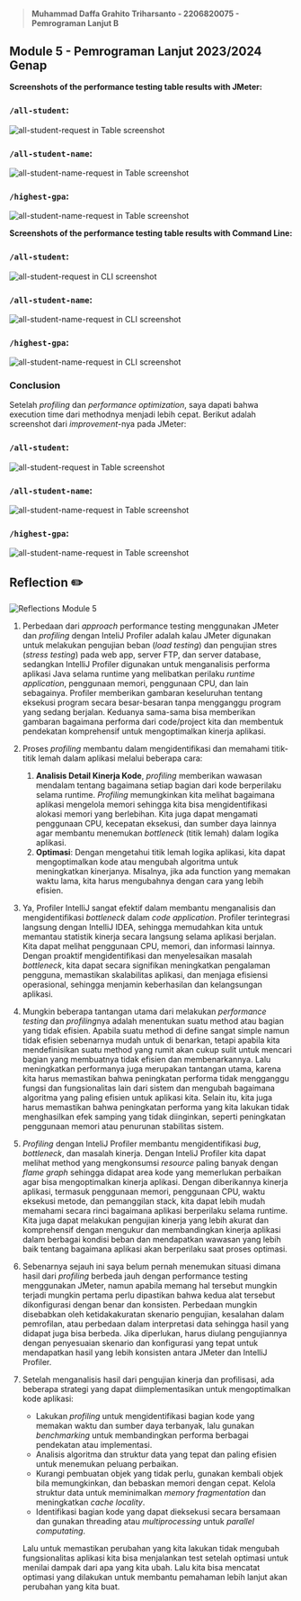 > #### Muhammad Daffa Grahito Triharsanto - 2206820075 - Pemrograman Lanjut B

## Module 5 - Pemrograman Lanjut 2023/2024 Genap

**Screenshots of the performance testing table results with JMeter:**

### `/all-student`:
![all-student-request in Table screenshot](https://cdn.discordapp.com/attachments/1201794782402187324/1216054175834701906/image.png?ex=65fefdb4&is=65ec88b4&hm=ffdac37b7b1ff0a681c7775c89edc8449ac8ef76655436cdb185f144c2d5ed43&)

### `/all-student-name`:
![all-student-name-request in Table screenshot](https://cdn.discordapp.com/attachments/1201794782402187324/1216055409756995694/image.png?ex=65fefeda&is=65ec89da&hm=d0790c10ffe87e269bfa8280c935db603ae4b4af2b0eef5618dbeceacbd043dc&)

### `/highest-gpa`:
![all-student-name-request in Table screenshot](https://cdn.discordapp.com/attachments/1201794782402187324/1216056073132445707/image.png?ex=65feff79&is=65ec8a79&hm=e087075db889edfa69a34c1a28fb0b35249f503b314c530625f4a9f3fa16a923&)

**Screenshots of the performance testing table results with Command Line:**

### `/all-student`:
![all-student-request in CLI screenshot](https://cdn.discordapp.com/attachments/1201794782402187324/1216059478319960124/image.png?ex=65ff02a4&is=65ec8da4&hm=9668e61f322b380e0d7912ff146fd874c1b1a37700f83f55a0d62d77eee3e7ac&)

### `/all-student-name`:
![all-student-name-request in CLI screenshot](https://cdn.discordapp.com/attachments/1201794782402187324/1216059526252462222/image.png?ex=65ff02b0&is=65ec8db0&hm=e0274ed07e5632df3fe6000052859546a2f0def1b02d494f7aeb5887e3ce41c3&)

### `/highest-gpa`:
![all-student-name-request in CLI screenshot](https://cdn.discordapp.com/attachments/1201794782402187324/1216059575023964231/image.png?ex=65ff02bb&is=65ec8dbb&hm=4773a70900ca1fc1e79d2d4c0767bb15f0cb96c30e7020b7a3e9b43456ac9ea1&)

### Conclusion
Setelah *profiling* dan *performance optimization*, saya dapati bahwa execution time dari methodnya menjadi lebih cepat. Berikut adalah screenshot dari *improvement*-nya pada JMeter:

### `/all-student`:
![all-student-request in Table screenshot](https://cdn.discordapp.com/attachments/1201794782402187324/1216082740508885012/image.png?ex=65ff184f&is=65eca34f&hm=01e04ba843fddf01c1c89d749012d630540a640902c21192c449090b8d371f2c&)

### `/all-student-name`:
![all-student-name-request in Table screenshot](https://cdn.discordapp.com/attachments/1201794782402187324/1216082885610704906/image.png?ex=65ff1871&is=65eca371&hm=c5de84b9201d22a9ae6855a05a44eae045760a1fbe4f7e84c396b470450f0779&)

### `/highest-gpa`:
![all-student-name-request in Table screenshot](https://cdn.discordapp.com/attachments/1201794782402187324/1216082992452075572/image.png?ex=65ff188b&is=65eca38b&hm=a970ba18dd9d868f6dfd4e19475584df9c2a4e4f18b9e777f725fcdf4eae8043&)

## Reflection ✏️

![Reflections Module 5](https://cdn.discordapp.com/attachments/1201794782402187324/1216081219675099309/image.png?ex=65ff16e4&is=65eca1e4&hm=782e0dfbe18bf77df00c03e226d8d25bc1ef536a1f728b4398672b9c968f7089&)

1. Perbedaan dari *approach* performance testing menggunakan JMeter dan *profiling* dengan InteliJ Profiler adalah kalau JMeter digunakan untuk melakukan pengujian beban (*load testing*) dan pengujian stres (*stress testing*) pada web app, server FTP, dan server database, sedangkan IntelliJ Profiler digunakan untuk menganalisis performa aplikasi Java selama runtime yang melibatkan perilaku *runtime application*, penggunaan memori, penggunaan CPU, dan lain sebagainya. Profiler memberikan gambaran keseluruhan tentang eksekusi program secara besar-besaran tanpa mengganggu program yang sedang berjalan. Keduanya sama-sama bisa memberikan gambaran bagaimana performa dari code/project kita dan membentuk pendekatan komprehensif untuk mengoptimalkan kinerja aplikasi.

2. Proses *profiling* membantu dalam mengidentifikasi dan memahami titik-titik lemah dalam aplikasi melalui beberapa cara:
   
   1)  **Analisis Detail Kinerja Kode**, *profiling* memberikan wawasan mendalam tentang bagaimana setiap bagian dari kode berperilaku selama runtime. *Profiling* memungkinkan kita melihat bagaimana aplikasi mengelola memori sehingga kita bisa mengidentifikasi alokasi memori yang berlebihan. Kita juga dapat mengamati penggunaan CPU, kecepatan eksekusi, dan sumber daya lainnya agar membantu menemukan *bottleneck* (titik lemah)  dalam logika aplikasi. 
   2) **Optimasi**: Dengan mengetahui titik lemah logika aplikasi, kita dapat mengoptimalkan kode atau mengubah algoritma untuk meningkatkan kinerjanya. Misalnya, jika ada function yang memakan waktu lama, kita harus mengubahnya dengan cara yang lebih efisien.

3. Ya, Profiler IntelliJ sangat efektif dalam membantu menganalisis dan mengidentifikasi *bottleneck* dalam *code application*. Profiler terintegrasi langsung dengan IntelliJ IDEA, sehingga memudahkan kita untuk memantau statistik kinerja secara langsung selama aplikasi berjalan. Kita dapat melihat penggunaan CPU, memori, dan informasi lainnya. Dengan proaktif mengidentifikasi dan menyelesaikan masalah *bottleneck*, kita dapat secara signifikan meningkatkan pengalaman pengguna, memastikan skalabilitas aplikasi, dan menjaga efisiensi operasional, sehingga menjamin keberhasilan dan kelangsungan aplikasi.
   
4. Mungkin beberapa tantangan utama dari melakukan *performance testing* dan *profiling*nya adalah menentukan suatu method atau bagian yang tidak efisien. Apabila suatu method di define sangat simple namun tidak efisien sebenarnya mudah untuk di benarkan, tetapi apabila kita mendefinisikan suatu method yang rumit akan cukup sulit untuk mencari bagian yang membuatnya tidak efisien dan membenarkannya. Lalu meningkatkan performanya juga merupakan tantangan utama, karena kita harus memastikan bahwa peningkatan performa tidak mengganggu fungsi dan fungsionalitas lain dari sistem dan mengubah bagaimana algoritma yang paling efisien untuk aplikasi kita. Selain itu, kita juga harus memastikan bahwa peningkatan performa yang kita lakukan tidak menghasilkan efek samping yang tidak diinginkan, seperti peningkatan penggunaan memori atau penurunan stabilitas sistem.

5. *Profiling* dengan InteliJ Profiler membantu mengidentifikasi *bug*, *bottleneck*, dan masalah kinerja. Dengan InteliJ Profiler kita dapat melihat method yang mengkonsumsi *resource* paling banyak dengan *flame graph* sehingga didapat area kode yang memerlukan perbaikan agar bisa mengoptimalkan kinerja aplikasi. Dengan diberikannya kinerja aplikasi, termasuk penggunaan memori, penggunaan CPU, waktu eksekusi metode, dan pemanggilan stack, kita dapat lebih mudah memahami secara rinci bagaimana aplikasi berperilaku selama runtime. Kita juga dapat melakukan pengujian kinerja yang lebih akurat dan komprehensif dengan mengukur dan membandingkan kinerja aplikasi dalam berbagai kondisi beban dan mendapatkan wawasan yang lebih baik tentang bagaimana aplikasi akan berperilaku saat proses optimasi.

6. Sebenarnya sejauh ini saya belum pernah menemukan situasi dimana hasil dari *profiling* berbeda jauh dengan performance testing menggunakan JMeter, namun apabila memang hal tersebut mungkin terjadi mungkin pertama perlu dipastikan bahwa kedua alat tersebut dikonfigurasi dengan benar dan konsisten. Perbedaan mungkin disebabkan oleh ketidakakuratan skenario pengujian, kesalahan dalam pemrofilan, atau perbedaan dalam interpretasi data sehingga hasil yang didapat juga bisa berbeda. Jika diperlukan, harus diulang pengujiannya dengan penyesuaian skenario dan konfigurasi yang tepat untuk mendapatkan hasil yang lebih konsisten antara JMeter dan IntelliJ Profiler. 

7. Setelah menganalisis hasil dari pengujian kinerja dan profilisasi, ada beberapa strategi yang dapat diimplementasikan untuk mengoptimalkan kode aplikasi:
    - Lakukan *profiling* untuk mengidentifikasi bagian kode yang memakan waktu dan sumber daya terbanyak, lalu gunakan *benchmarking* untuk membandingkan performa berbagai pendekatan atau implementasi.
    - Analisis algoritma dan struktur data yang tepat dan paling efisien untuk menemukan peluang perbaikan.
    - Kurangi pembuatan objek yang tidak perlu, gunakan kembali objek bila memungkinkan, dan bebaskan memori dengan cepat. Kelola struktur data untuk meminimalkan *memory fragmentation* dan meningkatkan *cache locality*.
    - Identifikasi bagian kode yang dapat dieksekusi secara bersamaan dan gunakan threading atau *multiprocessing* untuk *parallel computating*.
  
    Lalu untuk memastikan perubahan yang kita lakukan tidak mengubah fungsionalitas aplikasi kita bisa menjalankan test setelah optimasi untuk menilai dampak dari apa yang kita ubah. Lalu kita bisa mencatat optimasi yang dilakukan untuk membantu pemahaman lebih lanjut akan perubahan yang kita buat.